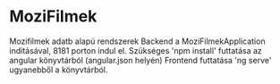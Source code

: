 # MoziFilmek
Mozifilmek adatb alapú rendszerek
Backend a MoziFilmekApplication indításával, 8181 porton indul el.
Szükséges 'npm install' futtatása az angular könyvtárból (angular.json helyén) 
Frontend futtatása 'ng serve' ugyanebből a könyvtárból.
